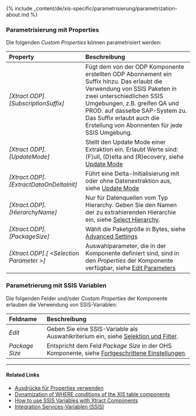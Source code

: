 
{% include _content/de/xis-specific/parametrisierung/parametrization-about.md  %}

### Parametrisierung mit Properties
Die folgenden *Custom Properties* können parametrisiert werden:

|Property|Beschreibung|
|:----|:----|
| *[Xtract ODP].[SubscriptionSuffix]*| Fügt dem von der ODP Komponente erstellten ODP Abonnement ein Suffix hinzu. Das erlaubt die Verwendung von SSIS Paketen in zwei unterschiedlichen SSIS Umgebungen, z.B. greifen QA und PROD. auf dasselbe SAP-System zu. Das Suffix erlaubt auch die Erstellung von Abonnenten für jede SSIS Umgebung.|
| *[Xtract ODP].[UpdateMode]*|Stellt den Update Mode einer Extraktion ein. Erlaubt Werte sind: (F)ull, (D)elta and (R)ecovery, siehe [Update Mode](./odp-functions-ov#load-verfahren-update-mode)|
| *[Xtract.ODP].[ExtractDataOnDeltaInit]*| Führt eine Delta-Initialisierung mit oder ohne Datenextraktion aus, siehe [Update Mode](./odp-functions-ov#load-verfahren-update-mode)|
| *[Xtract.ODP].[HierarchyName]*| Nur für Datenquellen vom Typ Hierarchy. Geben Sie den Namen der zu extrahierenden Hierarchie ein, siehe [Select Hierarchy](./odp-functions-ov#select-hierarchy). |
| *[Xtract.ODP].[PackageSize]*| Wählt die Paketgröße in Bytes, siehe [Advanced Settings](./odp-functions-ov#advanced-settings) |
| *[Xtract.ODP].[ &lt;Selection Parameter &gt;]*| Auswahlparameter, die in der Komponente definiert sind, sind in den *Properties* der Komponente verfügbar, siehe [Edit Parameters](./odp-functions-ov#parameter-bearbeiten---edit-parameters) |

### Parametrierung mit SSIS Variablen
Die folgenden Felder und/oder *Custom Properties* der Komponente erlauben die Verwendung von SSIS-Variablen:

|Feldname|Beschreibung|
|:----|:----|
| *Edit*|Geben Sie eine SSIS-Variable als Auswahlkriterium ein, siehe [Selektion und Filter](./odp-functions-ov#selektion-und-filter).|
| *Package Size* | Entspricht dem Feld *Package Size* in der OHS Komponente, siehe [Fortgeschrittene Einstellungen](./odp-settings#fortgeschrittene-einstellungen).|

****
#### Related Links
- [Ausdrücke für Properties verwenden](../parametrisierung/parametrisierung-properties#ausdrücke-für-properties-verwenden) 
- [Dynamization of WHERE conditions of the XIS table components](https://kb.theobald-software.com/xtract-is/Dynamization-of-WHERE-conditions-of-the-XIS-table-components)
- [How to use SSIS Variables with Xtract Components](../parametrisierung/parametrisierung-variablen) 
- [Integration Services-Variablen (SSIS)](https://docs.microsoft.com/de-de/sql/integration-services/integration-services-ssis-variables?view=sql-server-ver15)